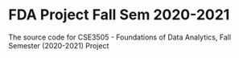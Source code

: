 # FDA Project Fall Sem 2020-2021
The source code for CSE3505 - Foundations of Data Analytics, Fall Semester (2020-2021) Project

